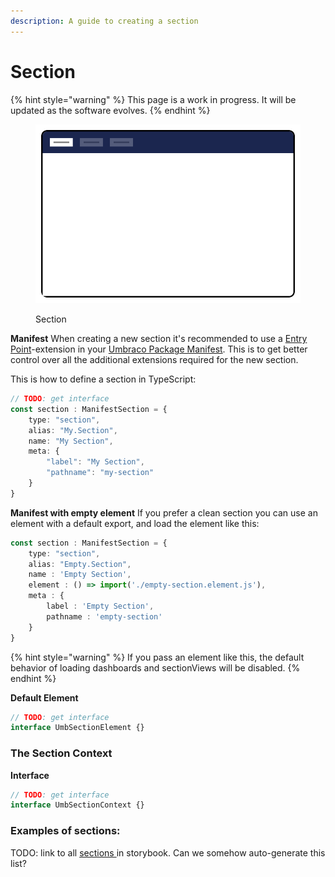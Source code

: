 ```yaml
---
description: A guide to creating a section
---
```


# Section

{% hint style="warning" %}
This page is a work in progress. It will be updated as the software evolves.
{% endhint %}

<figure><img src="../../../.gitbook/assets/section.svg" alt=""><figcaption><p>Section</p></figcaption></figure>

**Manifest** When creating a new section it's recommended to use a [Entry Point](../../extension-registry/entry-point.md)-extension in your [Umbraco Package Manifest](../../package-manifest.md). This is to get better control over all the additional extensions required for the new section.

This is how to define a section in TypeScript:

```typescript
// TODO: get interface
const section : ManifestSection = {
	type: "section",
	alias: "My.Section",
	name: "My Section",
	meta: {
		"label": "My Section",
		"pathname": "my-section"
	}
}
```

**Manifest with empty element** If you prefer a clean section you can use an element with a default export, and load the element like this:

```typescript
const section : ManifestSection = {
    type: "section",
    alias: "Empty.Section",
    name : 'Empty Section',
    element : () => import('./empty-section.element.js'),
    meta : {
        label : 'Empty Section',
        pathname : 'empty-section'
    }
}
```

{% hint style="warning" %}
If you pass an element like this, the default behavior of loading dashboards and sectionViews will be disabled.
{% endhint %}

**Default Element**

```typescript
// TODO: get interface
interface UmbSectionElement {}
```

### The Section Context <a href="#the-section-context" id="the-section-context"></a>

**Interface**

```typescript
// TODO: get interface
interface UmbSectionContext {}
```

### Examples of sections: <a href="#examples-of-sections" id="examples-of-sections"></a>

TODO: link to all [sections ](https://apidocs.umbraco.com/v14/ui/?path=/docs/umb-section-main--docs)in storybook. Can we somehow auto-generate this list?
